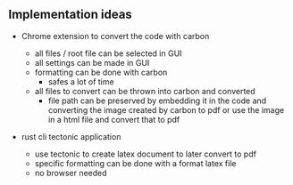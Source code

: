 ## Implementation ideas

- Chrome extension to convert the code with carbon

  - all files / root file can be selected in GUI
  - all settings can be made in GUI
  - formatting can be done with carbon
    - safes a lot of time
  - all files to convert can be thrown into carbon and converted
    - file path can be preserved by embedding it in the code and converting the image created by carbon to pdf or use the image in a html file and convert that to pdf

- rust cli tectonic application
  - use tectonic to create latex document to later convert to pdf
  - specific formatting can be done with a format latex file
  - no browser needed
